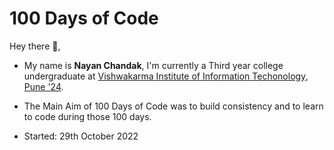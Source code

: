 # 100 Days of Code 


Hey there 👋,

* My name is **Nayan Chandak**, I'm currently a Third year college undergraduate at [Vishwakarma Institute of Information Techonology, Pune '24](https://www.viit.ac.in//).

* The Main Aim of 100 Days of Code was to build consistency and to learn to code during those 100 days.
* Started: 29th October 2022

